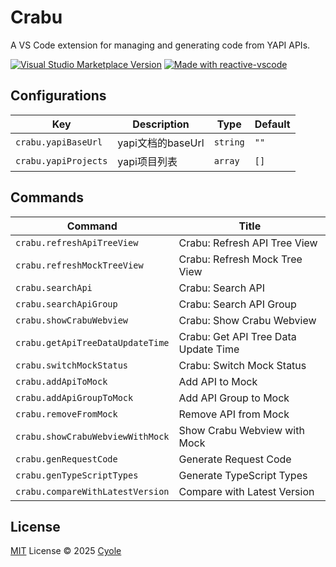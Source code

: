 # Crabu

A VS Code extension for managing and generating code from YAPI APIs.

<a href="https://marketplace.visualstudio.com/items?itemName=cyole.crabu" target="__blank"><img src="https://img.shields.io/visual-studio-marketplace/v/cyole.crabu.svg?color=eee&amp;label=VS%20Code%20Marketplace&logo=visual-studio-code" alt="Visual Studio Marketplace Version" /></a>
<a href="https://kermanx.github.io/reactive-vscode/" target="__blank"><img src="https://img.shields.io/badge/made_with-reactive--vscode-%23007ACC?style=flat&labelColor=%23229863"  alt="Made with reactive-vscode" /></a>

## Configurations

<!-- configs -->

| Key                  | Description    | Type     | Default |
| -------------------- | -------------- | -------- | ------- |
| `crabu.yapiBaseUrl`  | yapi文档的baseUrl | `string` | `""`    |
| `crabu.yapiProjects` | yapi项目列表       | `array`  | `[]`    |

<!-- configs -->

## Commands

<!-- commands -->

| Command                          | Title                                |
| -------------------------------- | ------------------------------------ |
| `crabu.refreshApiTreeView`       | Crabu: Refresh API Tree View         |
| `crabu.refreshMockTreeView`      | Crabu: Refresh Mock Tree View        |
| `crabu.searchApi`                | Crabu: Search API                    |
| `crabu.searchApiGroup`           | Crabu: Search API Group              |
| `crabu.showCrabuWebview`         | Crabu: Show Crabu Webview            |
| `crabu.getApiTreeDataUpdateTime` | Crabu: Get API Tree Data Update Time |
| `crabu.switchMockStatus`         | Crabu: Switch Mock Status            |
| `crabu.addApiToMock`             | Add API to Mock                      |
| `crabu.addApiGroupToMock`        | Add API Group to Mock                |
| `crabu.removeFromMock`           | Remove API from Mock                 |
| `crabu.showCrabuWebviewWithMock` | Show Crabu Webview with Mock         |
| `crabu.genRequestCode`           | Generate Request Code                |
| `crabu.genTypeScriptTypes`       | Generate TypeScript Types            |
| `crabu.compareWithLatestVersion` | Compare with Latest Version          |

<!-- commands -->

## License

[MIT](./LICENSE.md) License © 2025 [Cyole](https://github.com/cyole)
